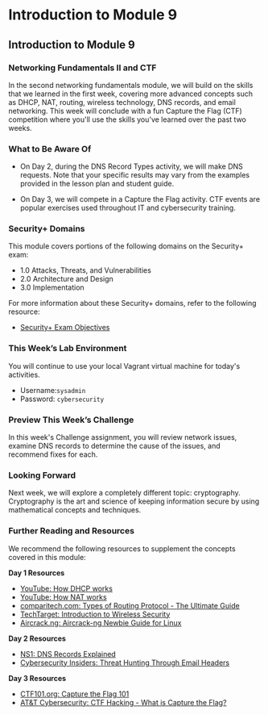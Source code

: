 # Introduction to Module 9

## Introduction to Module 9

### Networking Fundamentals II and CTF

In the second networking fundamentals module, we will build on the skills that we learned in the first week, covering more advanced concepts such as DHCP, NAT, routing, wireless technology, DNS records, and email networking. This week will conclude with a fun Capture the Flag (CTF) competition where you'll use the skills you've learned over the past two weeks. 

### What to Be Aware Of

- On Day 2, during the DNS Record Types activity, we will make DNS requests. Note that your specific results may vary from the examples provided in the lesson plan and student guide. 

- On Day 3, we will compete in a Capture the Flag activity. CTF events are popular exercises used throughout IT and cybersecurity training.

### Security+ Domains

This module covers portions of the following domains on the Security+ exam:

- 1.0 Attacks, Threats, and Vulnerabilities 
- 2.0 Architecture and Design 
- 3.0 Implementation

For more information about these Security+ domains, refer to the following resource: 
- [Security+ Exam Objectives](https://comptiacdn.azureedge.net/webcontent/docs/default-source/exam-objectives/comptia-security-sy0-601-exam-objectives-(2-0).pdf?sfvrsn=8c5889ff_2)


### This Week’s Lab Environment

You will continue to use your local Vagrant virtual machine for today's activities.  

- Username:`sysadmin`
- Password: `cybersecurity`

### Preview This Week’s Challenge

In this week's Challenge assignment, you will review network issues, examine DNS records to determine the cause of the issues, and recommend fixes for each.

### Looking Forward

Next week, we will explore a completely different topic: cryptography. Cryptography is the art and science of keeping information secure by using mathematical concepts and techniques.

### Further Reading and Resources

We recommend the following resources to supplement the concepts covered in this module:

**Day 1 Resources**

- [YouTube: How DHCP works](https://www.youtube.com/watch?v=S43CFcpOZSI)
- [YouTube: How NAT works](https://www.youtube.com/watch?v=QBqPzHEDzvo)
- [comparitech.com: Types of Routing Protocol - The Ultimate Guide](https://www.comparitech.com/net-admin/routing-protocol-types-guide/)
- [TechTarget: Introduction to Wireless Security](https://searchsecurity.techtarget.com/feature/An-introduction-to-wireless-security)
- [Aircrack.ng: Aircrack-ng Newbie Guide for Linux](https://www.aircrack-ng.org/doku.php?id=newbie_guide)
 
**Day 2 Resources**

- [NS1: DNS Records Explained](https://ns1.com/resources/dns-records-explained)
- [Cybersecurity Insiders: Threat Hunting Through Email Headers](https://www.cybersecurity-insiders.com/threat-hunting-through-email-headers/)
 
**Day 3 Resources**

- [CTF101.org: Capture the Flag 101](https://ctf101.org/)
- [AT&T Cybersecurity: CTF Hacking - What is Capture the Flag?](https://cybersecurity.att.com/blogs/security-essentials/capture-the-flag-ctf-what-is-it-for-a-newbie)
